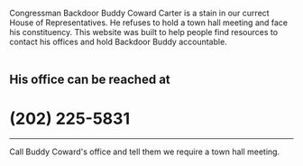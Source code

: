 Congressman Backdoor Buddy Coward Carter is a stain in our currect House of Representatives. He refuses to hold a town hall meeting and face his constituency. This website was built to help people find resources to contact his offices and hold Backdoor Buddy accountable.  
<br />
## His office can be reached at  
# (202) 225-5831
<hr />
Call Buddy Coward's office and tell them we require a town hall meeting.
